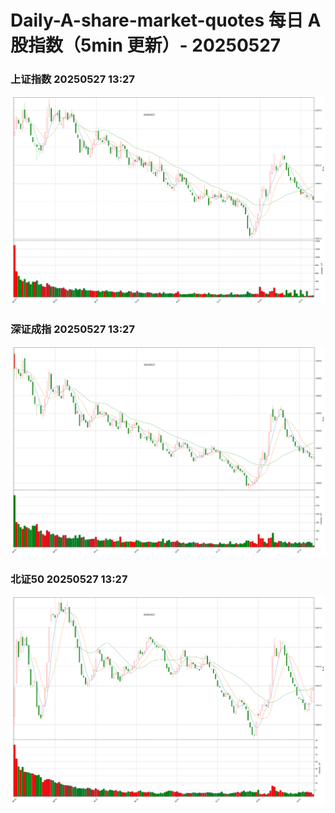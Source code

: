
# Daily-A-share-market-quotes 每日 A 股指数（5min 更新）- 20250527

### 上证指数 20250527 13:27
![](./fig/2025/5/20250527-sh000001.png)

### 深证成指 20250527 13:27
![](./fig/2025/5/20250527-sz399001.png)

### 北证50 20250527 13:27
![](./fig/2025/5/20250527-bj899050.png)
